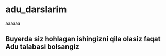 # adu_darslarim
aaaaaa

## Buyerda siz hohlagan ishingizni qila olasiz faqat Adu talabasi bolsangiz
